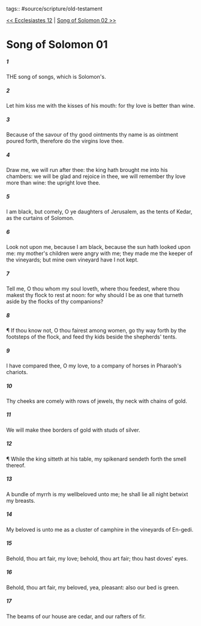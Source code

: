 tags:: #source/scripture/old-testament

[<< Ecclesiastes 12](source/scripture/old-testament/21_Ecclesiastes/Ecclesiastes_12.md) | [Song of Solomon 02 >>](source/scripture/old-testament/22_Song_of_Solomon/Song_of_Solomon_02.md)

# Song of Solomon 01

##### 1

THE song of songs, which is Solomon's.

##### 2

Let him kiss me with the kisses of his mouth: for thy love is better than wine.

##### 3

Because of the savour of thy good ointments thy name is as ointment poured forth, therefore do the virgins love thee.

##### 4

Draw me, we will run after thee: the king hath brought me into his chambers: we will be glad and rejoice in thee, we will remember thy love more than wine: the upright love thee.

##### 5

I am black, but comely, O ye daughters of Jerusalem, as the tents of Kedar, as the curtains of Solomon.

##### 6

Look not upon me, because I am black, because the sun hath looked upon me: my mother's children were angry with me; they made me the keeper of the vineyards; but mine own vineyard have I not kept.

##### 7

Tell me, O thou whom my soul loveth, where thou feedest, where thou makest thy flock to rest at noon: for why should I be as one that turneth aside by the flocks of thy companions?

##### 8

¶ If thou know not, O thou fairest among women, go thy way forth by the footsteps of the flock, and feed thy kids beside the shepherds' tents.

##### 9

I have compared thee, O my love, to a company of horses in Pharaoh's chariots.

##### 10

Thy cheeks are comely with rows of jewels, thy neck with chains of gold.

##### 11

We will make thee borders of gold with studs of silver.

##### 12

¶ While the king sitteth at his table, my spikenard sendeth forth the smell thereof.

##### 13

A bundle of myrrh is my wellbeloved unto me; he shall lie all night betwixt my breasts.

##### 14

My beloved is unto me as a cluster of camphire in the vineyards of En-gedi.

##### 15

Behold, thou art fair, my love; behold, thou art fair; thou hast doves' eyes.

##### 16

Behold, thou art fair, my beloved, yea, pleasant: also our bed is green.

##### 17

The beams of our house are cedar, and our rafters of fir.
